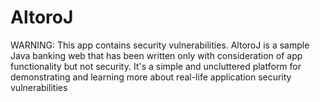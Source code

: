 # AltoroJ
WARNING: This app contains security vulnerabilities. AltoroJ is a sample Java banking web that has been written only with consideration of app functionality but not security. It's a simple and uncluttered platform for demonstrating and learning more about real-life application security vulnerabilities
